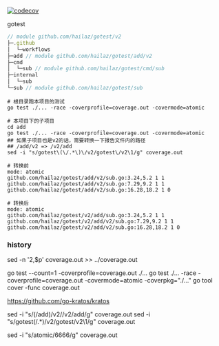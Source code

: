 [![codecov](https://codecov.io/gh/hailaz/gotest/branch/main/graph/badge.svg?token=QKM6APSHNC)](https://codecov.io/gh/hailaz/gotest)

gotest

```js
// module github.com/hailaz/gotest/v2
├─.github
│  └─workflows
├─add // module github.com/hailaz/gotest/add/v2
├─cmd
│  └─sub // module github.com/hailaz/gotest/cmd/sub
├─internal
│  └─sub
└─sub // module github.com/hailaz/gotest/sub
```


```shell
# 根目录跑本项目的测试
go test ./... -race -coverprofile=coverage.out -covermode=atomic

# 本项目下的子项目
cd add
go test ./... -race -coverprofile=coverage.out -covermode=atomic
## 如果子项目也是v2的话，需要转换一下报告文件内的路径
## /add/v2 => /v2/add 
sed -i "s/gotest\(\/.*\)\/v2/gotest\/v2\1/g" coverage.out

```

```shell
# 转换前
mode: atomic
github.com/hailaz/gotest/add/v2/sub.go:3.24,5.2 1 1
github.com/hailaz/gotest/add/v2/sub.go:7.29,9.2 1 1
github.com/hailaz/gotest/add/v2/sub.go:16.28,18.2 1 0

# 转换后
mode: atomic
github.com/hailaz/gotest/v2/add/sub.go:3.24,5.2 1 1
github.com/hailaz/gotest/v2/add/v2/sub.go:7.29,9.2 1 1
github.com/hailaz/gotest/v2/add/v2/sub.go:16.28,18.2 1 0

```



### history


sed -n '2,$p' coverage.out >> ../coverage.out

go test --count=1 -coverprofile=coverage.out ./...
go test ./... -race -coverprofile=coverage.out -covermode=atomic -coverpkg="./..."
go tool cover -func coverage.out

https://github.com/go-kratos/kratos


sed -i "s/\(\/add\)\/v2/\/v2\/add/g" coverage.out
sed -i "s/gotest\(\/.*\)\/v2/gotest\/v2\1/g" coverage.out

sed -i "s/atomic/6666/g" coverage.out